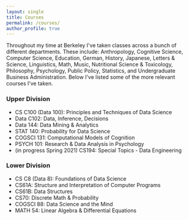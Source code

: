 ```yaml
---
layout: single
title: Courses
permalink: /courses/
author_profile: true
---
```

Throughout my time at Berkeley I've taken classes across a bunch of different departments. These include: Anthropology, Cognitive Science, Computer Science, Education, German, History, Japanese, Letters & Science, Linguistics, Math, Music, Nutritional Science & Toxicology, Philosophy, Psychology, Public Policy, Statistics, and Undergraduate Business Administration. Below I've listed some of the more relevant courses I've taken.

### Upper Division
- CS C100 (Data 100): Principles and Techniques of Data Science
- Data C102: Data, Inference, Decisions
- Data 144: Data Mining & Analytics
- STAT 140: Probability for Data Science
- COGSCI 131: Computational Models of Cognition
- PSYCH 101: Research & Data Analysis in Psychology
- (in progress Spring 2021) CS194: Special Topics - Data Engineering

### Lower Division
- CS C8 (Data 8): Foundations of Data Science
- CS61A: Structure and Interpretation of Computer Programs
- CS61B: Data Structures
- CS70: Discrete Math & Probability
- COGSCI 88: Data Science and the Mind
- MATH 54: Linear Algebra & Differential Equations
